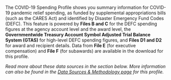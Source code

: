 The COVID-19 Spending Profile shows you summary information for
COVID-19 pandemic relief spending, as funded by supplemental
appropriations bills (such as the CARES Act) and identified by
Disaster Emergency Fund Codes (DEFC). This feature is powered by
**Files B and C** for the DEFC spending figures at the agency
account level and the award level, the **Governmentwide Treasury
Account Symbol Adjusted Trial Balance System (GTAS)** for
high-level DEFC spending figures, and **Files D1 and D2** for
award and recipient details. Data from **File E** (for executive
compensation) and **File F** (for subawards) are available in
the download for this profile.

*Read more about these data sources in the section below. More
information can also be found in the [Data Sources & Methodology
page](https://www.usaspending.gov/disaster/covid-19/data-sources) for
this profile.*